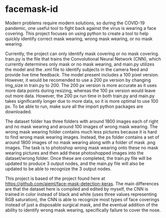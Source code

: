 # facemask-id

Modern problems require modern solutions, so during the COVID-19 pandemic, one useful tool to fight back against the virus is wearing a face covering. This project focuses on using python to create a tool to help quickly identify correct mask wearing, wrong mask wearing, or no mask wearing.

Currently, the project can only identify mask covering or no mask covering. train.py is the file that trains the Convolutional Neural Network (CNN), which currently determines only mask or no mask wearing, and main.py utilizes the model and the .xml file to identify subjects in the camera feed and provide live time feedback. The model present includes a 100 pixel version. However, it would be recomended to use a 200 px version by changing img_size in train.py to 200. The 200 px version is more accurate as it uses more data points during resizing, whereas the 100 px version would leave out more data. However, the 200 px run time in both train.py and main.py takes significantly longer due to more data, so it is more optimal to use 100 px. To be able to run, make sure all the import python packages are downloaded.

The dataset folder has three folders with around 1800 images each of right and no mask wearing and around 100 images of wrong mask wearing. The wrong mask wearing folder contains much less pictures because it is hard to find wrong mask wearing images. Instead, the ps folder contains a set of around 1800 images of no mask wearing along with a folder of mask .png images. The task is to photoshop wrong mask wearing onto these no mask wearing pictures and then add these photoshopped images into the dataset/wrong folder. Once these are completed, the train.py file will be updated to produce 3 output nodes, and the main.py file will also be updated to be able to recognize the 3 output nodes.

This project is based of the project found here at https://github.com/aieml/face-mask-detection-keras. The main differences are that the dataset here is compiled and edited by myself, the CNN is trained in color instead of black and white (uses three values representing RGB saturation), the CNN is able to recognize most types of face coverings instead of just a disposable surgical mask, and the eventual addition of the ability to identify wrong mask wearing, specifically failure to cover the nose. 

